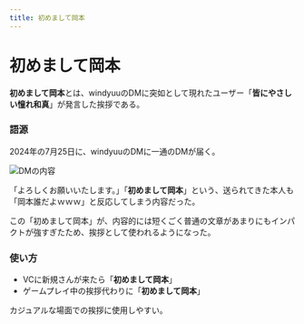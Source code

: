 ```yaml
---
title: 初めまして岡本
---
```

# 初めまして岡本

**初めまして岡本**とは、windyuuのDMに突如として現れたユーザー「**皆にやさしい憧れ和真**」が発言した挨拶である。

### 語源

2024年の7月25日に、windyuuのDMに一通のDMが届く。

![DMの内容](https://files.catbox.moe/u295ms.png)

「よろしくお願いいたします。」「**初めまして岡本**」という、送られてきた本人も「岡本誰だよｗｗｗ」と反応してしまう内容だった。

この「初めまして岡本」が、内容的には短くごく普通の文章があまりにもインパクトが強すぎたため、挨拶として使われるようになった。

### 使い方

- VCに新規さんが来たら「**初めまして岡本**」
- ゲームプレイ中の挨拶代わりに「**初めまして岡本**」

カジュアルな場面での挨拶に使用しやすい。